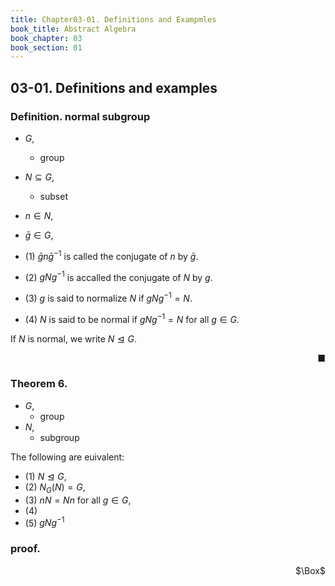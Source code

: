 ```yaml
---
title: Chapter03-01. Definitions and Exampmles
book_title: Abstract Algebra
book_chapter: 03
book_section: 01
---
```


## 03-01. Definitions and examples

### Definition. normal subgroup
* $G$,
    * group
* $N \subseteq G$,
    * subset
* $n \in N$,
* $\bar{g} \in G$,

* (1) $\bar{g}n\bar{g}^{-1}$ is called the conjugate of $n$ by $\bar{g}$.
* (2) $gNg^{-1}$ is accalled the conjugate of $N$ by $g$.
* (3) $g$ is said to normalize $N$ if $gNg^{-1} = N$.
* (4) $N$ is said to be normal if $gNg^{-1} = N$ for all $g \in G$.

If $N$ is normal, we write $N \trianglelefteq G$.

<div class="end-of-statement" style="text-align: right">■</div>

### Theorem 6.
* $G$,
    * group
* $N$,
    * subgroup

The following are euivalent:

* (1) $N \trianglelefteq G$,
* (2) $N_{G}(N) = G$,
* (3) $nN = Nn$ for all $g \in G$,
* (4) 
* (5) $gNg^{-1}$

### proof.

<div class="QED" style="text-align: right">$\Box$</div>
